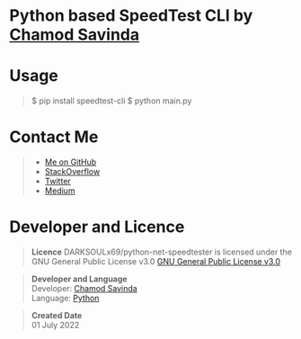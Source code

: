 # Python based SpeedTest CLI by [Chamod Savinda](https://github.com/DARKSOULx69)  

# Usage
> $ pip install speedtest-cli
> $ python main.py  

# Contact Me
>- [Me on GitHub](https://github.com/DARKSOULx69/)
>- [StackOverflow](https://stackoverflow.com/users/18498321)
>- [Twitter](https://twitter.com/xchamodsavinda)
>- [Medium](https://medium.com/@contactxchamodsavinda)  

# Developer and Licence
>**Licence**
DARKSOULx69/python-net-speedtester is licensed under the GNU General Public License v3.0
[GNU General Public License v3.0](https://github.com/DARKSOULx69/python-net-speedtester/blob/main/LICENSE)  

>**Developer and Language**  
Developer: [Chamod Savinda](https://github.com/DARKSOULx69)  
Language: [Python](https://www.python.org/)  

>**Created Date**  
01 July 2022